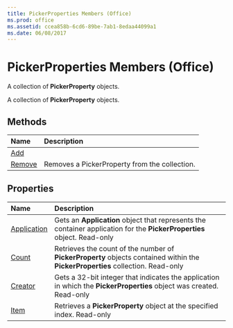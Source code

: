 ```yaml
---
title: PickerProperties Members (Office)
ms.prod: office
ms.assetid: ccea858b-6cd6-89be-7ab1-8edaa44099a1
ms.date: 06/08/2017
---
```



# PickerProperties Members (Office)
A collection of **PickerProperty** objects.

A collection of **PickerProperty** objects.


## Methods



|**Name**|**Description**|
|:-----|:-----|
|[Add](pickerproperties-add-method-office.md)||
|[Remove](pickerproperties-remove-method-office.md)|Removes a PickerProperty from the collection.|

## Properties



|**Name**|**Description**|
|:-----|:-----|
|[Application](pickerproperties-application-property-office.md)|Gets an **Application** object that represents the container application for the **PickerProperties** object. Read-only|
|[Count](pickerproperties-count-property-office.md)|Retrieves the count of the number of **PickerProperty** objects contained within the **PickerProperties** collection. Read-only|
|[Creator](pickerproperties-creator-property-office.md)|Gets a 32-bit integer that indicates the application in which the **PickerProperties** object was created. Read-only|
|[Item](pickerproperties-item-property-office.md)|Retrieves a **PickerProperty** object at the specified index. Read-only|

